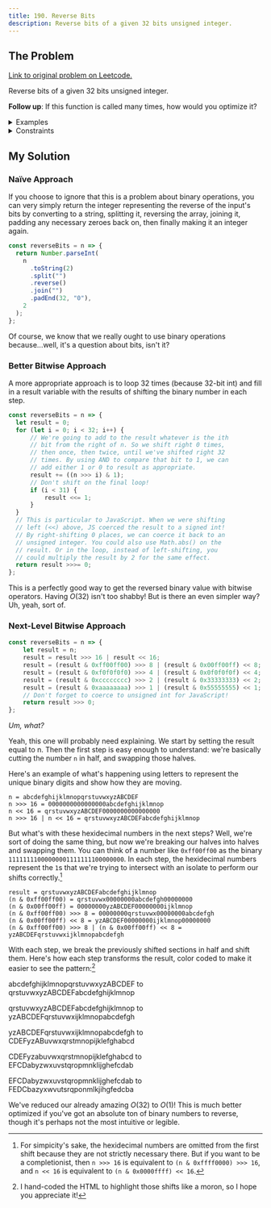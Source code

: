 ```yaml
---
title: 190. Reverse Bits
description: Reverse bits of a given 32 bits unsigned integer.
---
```


## The Problem

[Link to original problem on Leetcode.](https://leetcode.com/problems/reverse-bits/)

Reverse bits of a given 32 bits unsigned integer.

**Follow up**: If this function is called many times, how would you optimize it?

<details>
<summary>Examples</summary>
Example 1:
```
Input: n = 00000010100101000001111010011100
Output:    964176192 (00111001011110000010100101000000)
Explanation: The input binary string 00000010100101000001111010011100 represents the unsigned integer 43261596, so return 964176192 which its binary representation is 00111001011110000010100101000000.
```

Example 2:
```
Input: n = 11111111111111111111111111111101
Output:   3221225471 (10111111111111111111111111111111)
Explanation: The input binary string 11111111111111111111111111111101 represents the unsigned integer 4294967293, so return 3221225471 which its binary representation is 10111111111111111111111111111111.
```
</details>

<details>
<summary>Constraints</summary>

The input must be a **binary string** of length `32`
</details>

## My Solution

### Naïve Approach

If you choose to ignore that this is a problem about binary operations, you can very simply return the integer representing the reverse of the input's bits by converting to a string, splitting it, reversing the array, joining it, padding any necessary zeroes back on, then finally making it an integer again.

```javascript
const reverseBits = n => {
  return Number.parseInt(
    n
      .toString(2)
      .split("")
      .reverse()
      .join("")
      .padEnd(32, "0"),
    2
  );
};
```

Of course, we know that we really ought to use binary operations because...well, it's a question about bits, isn't it?

### Better Bitwise Approach

A more appropriate approach is to loop 32 times (because 32-bit int) and fill in a result variable with the results of shifting the binary number in each step.

```javascript
const reverseBits = n => {
  let result = 0;
  for (let i = 0; i < 32; i++) {
      // We're going to add to the result whatever is the ith
      // bit from the right of n. So we shift right 0 times,
      // then once, then twice, until we've shifted right 32
      // times. By using AND to compare that bit to 1, we can
      // add either 1 or 0 to result as appropriate.
      result += ((n >>> i) & 1);
      // Don't shift on the final loop!
      if (i < 31) {
          result <<= 1;
      }
  }
  // This is particular to JavaScript. When we were shifting
  // left (<<) above, JS coerced the result to a signed int!
  // By right-shifting 0 places, we can coerce it back to an
  // unsigned integer. You could also use Math.abs() on the
  // result. Or in the loop, instead of left-shifting, you
  // could multiply the result by 2 for the same effect.
  return result >>>= 0;
};
```

This is a perfectly good way to get the reversed binary value with bitwise operators. Having $O(32)$ isn't too shabby! But is there an even simpler way? Uh, yeah, sort of.

### Next-Level Bitwise Approach

```javascript
const reverseBits = n => {
    let result = n;
    result = result >>> 16 | result << 16;
    result = (result & 0xff00ff00) >>> 8 | (result & 0x00ff00ff) << 8;
    result = (result & 0xf0f0f0f0) >>> 4 | (result & 0x0f0f0f0f) << 4;
    result = (result & 0xcccccccc) >>> 2 | (result & 0x33333333) << 2;
    result = (result & 0xaaaaaaaa) >>> 1 | (result & 0x55555555) << 1;
    // Don't forget to coerce to unsigned int for JavaScript!
    return result >>> 0;
};
```

_Um, what?_

Yeah, this one will probably need explaining. We start by setting the result equal to n. Then the first step is easy enough to understand: we're basically cutting the number `n` in half, and swapping those halves.

Here's an example of what's happening using letters to represent the unique binary digits and show how they are moving.

```
n = abcdefghijklmnopqrstuvwxyzABCDEF
n >>> 16 = 0000000000000000abcdefghijklmnop
n << 16 = qrstuvwxyzABCDEF0000000000000000
n >>> 16 | n << 16 = qrstuvwxyzABCDEFabcdefghijklmnop
```

But what's with these hexidecimal numbers in the next steps? Well, we're sort of doing the same thing, but now we're breaking our halves into halves and swapping them. You can think of a number like `0xff00ff00` as the binary `11111111000000001111111100000000`. In each step, the hexidecimal numbers represent the `1`s that we're trying to intersect with an isolate to perform our shifts correctly.[^1]

```
result = qrstuvwxyzABCDEFabcdefghijklmnop
(n & 0xff00ff00) = qrstuvwx00000000abcdefgh00000000
(n & 0x00ff00ff) = 00000000yzABCDEF00000000ijklmnop
(n & 0xff00ff00) >>> 8 = 00000000qrstuvwx00000000abcdefgh
(n & 0x00ff00ff) << 8 = yzABCDEF00000000ijklmnop00000000
(n & 0xff00ff00) >>> 8 | (n & 0x00ff00ff) << 8 = yzABCDEFqrstuvwxijklmnopabcdefgh
```

With each step, we break the previously shifted sections in half and shift them. Here's how each step transforms the result, color coded to make it easier to see the pattern:[^2]

<p style="font-family: var(--mono)">
  <span style="color: var(--blue-highlight)">abcdefghijklmnop</span><span style="color: var(--red-highlight)">qrstuvwxyzABCDEF</span> to <span style="color: var(--red-highlight)">qrstuvwxyzABCDEF</span><span style="color: var(--blue-highlight)">abcdefghijklmnop</span>
</p>
<p style="font-family: var(--mono)">
  <span style="color: var(--blue-highlight)">qrstuvwx</span><span style="color: var(--red-highlight)">yzABCDEF</span><span style="color: var(--blue-highlight)">abcdefgh</span><span style="color: var(--red-highlight)">ijklmnop</span> to <span style="color: var(--red-highlight)">yzABCDEF</span><span style="color: var(--blue-highlight)">qrstuvwx</span><span style="color: var(--red-highlight)">ijklmnop</span><span style="color: var(--blue-highlight)">abcdefgh</span>
</p>
<p style="font-family: var(--mono)">
  <span style="color: var(--blue-highlight)">yzAB</span><span style="color: var(--red-highlight)">CDEF</span><span style="color: var(--blue-highlight)">qrst</span><span style="color: var(--red-highlight)">uvwx</span><span style="color: var(--blue-highlight)">ijkl</span><span style="color: var(--red-highlight)">mnop</span><span style="color: var(--blue-highlight)">abcd</span><span style="color: var(--red-highlight)">efgh</span> to <span style="color: var(--red-highlight)">CDEF</span><span style="color: var(--blue-highlight)">yzAB</span><span style="color: var(--red-highlight)">uvwx</span><span style="color: var(--blue-highlight)">qrst</span><span style="color: var(--red-highlight)">mnop</span><span style="color: var(--blue-highlight)">ijkl</span><span style="color: var(--red-highlight)">efgh</span><span style="color: var(--blue-highlight)">abcd</span>
</p>
<p style="font-family: var(--mono)">
  <span style="color: var(--red-highlight)">CD</span><span style="color: var(--blue-highlight)">EF</span><span style="color: var(--red-highlight)">yz</span><span style="color: var(--blue-highlight)">ab</span><span style="color: var(--red-highlight)">uv</span><span style="color: var(--blue-highlight)">wx</span><span style="color: var(--red-highlight)">qr</span><span style="color: var(--blue-highlight)">st</span><span style="color: var(--red-highlight)">mn</span><span style="color: var(--blue-highlight)">op</span><span style="color: var(--red-highlight)">ij</span><span style="color: var(--blue-highlight)">kl</span><span style="color: var(--red-highlight)">ef</span><span style="color: var(--blue-highlight)">gh</span><span style="color: var(--red-highlight)">ab</span><span style="color: var(--blue-highlight)">cd</span> to <span style="color: var(--blue-highlight)">EF</span><span style="color: var(--red-highlight)">CD</span><span style="color: var(--blue-highlight)">ab</span><span style="color: var(--red-highlight)">yz</span><span style="color: var(--blue-highlight)">wx</span><span style="color: var(--red-highlight)">uv</span><span style="color: var(--blue-highlight)">st</span><span style="color: var(--red-highlight)">qr</span><span style="color: var(--blue-highlight)">op</span><span style="color: var(--red-highlight)">mn</span><span style="color: var(--blue-highlight)">kl</span><span style="color: var(--red-highlight)">ij</span><span style="color: var(--blue-highlight)">gh</span><span style="color: var(--red-highlight)">ef</span><span style="color: var(--blue-highlight)">cd</span><span style="color: var(--red-highlight)">ab</span>
</p>
<p style="font-family: var(--mono)">
  <span style="color: var(--blue-highlight)">E</span><span style="color: var(--red-highlight)">F</span><span style="color: var(--blue-highlight)">C</span><span style="color: var(--red-highlight)">D</span><span style="color: var(--blue-highlight)">a</span><span style="color: var(--red-highlight)">b</span><span style="color: var(--blue-highlight)">y</span><span style="color: var(--red-highlight)">z</span><span style="color: var(--blue-highlight)">w</span><span style="color: var(--red-highlight)">x</span><span style="color: var(--blue-highlight)">u</span><span style="color: var(--red-highlight)">v</span><span style="color: var(--blue-highlight)">s</span><span style="color: var(--red-highlight)">t</span><span style="color: var(--blue-highlight)">q</span><span style="color: var(--red-highlight)">r</span><span style="color: var(--blue-highlight)">o</span><span style="color: var(--red-highlight)">p</span><span style="color: var(--blue-highlight)">m</span><span style="color: var(--red-highlight)">n</span><span style="color: var(--blue-highlight)">k</span><span style="color: var(--red-highlight)">l</span><span style="color: var(--blue-highlight)">i</span><span style="color: var(--red-highlight)">j</span><span style="color: var(--blue-highlight)">g</span><span style="color: var(--red-highlight)">h</span><span style="color: var(--blue-highlight)">e</span><span style="color: var(--red-highlight)">f</span><span style="color: var(--blue-highlight)">c</span><span style="color: var(--red-highlight)">d</span><span style="color: var(--blue-highlight)">a</span><span style="color: var(--red-highlight)">b</span> to <span style="color: var(--red-highlight)">F</span><span style="color: var(--blue-highlight)">E</span><span style="color: var(--red-highlight)">D</span><span style="color: var(--blue-highlight)">C</span><span style="color: var(--red-highlight)">b</span><span style="color: var(--blue-highlight)">a</span><span style="color: var(--red-highlight)">z</span><span style="color: var(--blue-highlight)">y</span><span style="color: var(--red-highlight)">x</span><span style="color: var(--blue-highlight)">w</span><span style="color: var(--red-highlight)">v</span><span style="color: var(--blue-highlight)">u</span><span style="color: var(--red-highlight)">t</span><span style="color: var(--blue-highlight)">s</span><span style="color: var(--red-highlight)">r</span><span style="color: var(--blue-highlight)">q</span><span style="color: var(--red-highlight)">p</span><span style="color: var(--blue-highlight)">o</span><span style="color: var(--red-highlight)">n</span><span style="color: var(--blue-highlight)">m</span><span style="color: var(--red-highlight)">l</span><span style="color: var(--blue-highlight)">k</span><span style="color: var(--red-highlight)">j</span><span style="color: var(--blue-highlight)">i</span><span style="color: var(--red-highlight)">h</span><span style="color: var(--blue-highlight)">g</span><span style="color: var(--red-highlight)">f</span><span style="color: var(--blue-highlight)">e</span><span style="color: var(--red-highlight)">d</span><span style="color: var(--blue-highlight)">c</span><span style="color: var(--red-highlight)">b</span><span style="color: var(--blue-highlight)">a</span>
  </p>
</p>

We've reduced our already amazing $O(32)$ to $O(1)$! This is much better optimized if you've got an absolute ton of binary numbers to reverse, though it's perhaps not the most intuitive or legible.

[^1]: For simpicity's sake, the hexidecimal numbers are omitted from the first shift because they are not strictly necessary there. But if you want to be a completionist, then `n >>> 16` is equivalent to `(n & 0xffff0000) >>> 16`, and `n << 16` is equivalent to `(n & 0x0000ffff) << 16`.

[^2]: I hand-coded the HTML to highlight those shifts like a moron, so I hope you appreciate it!